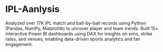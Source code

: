 # IPL-Aanlysis
Analyzed over 17K IPL match and ball-by-ball records using Python (Pandas, NumPy, Matplotlib) to uncover player and team trends. Built 15+ interactive Power BI dashboards using DAX for insights on wins, strike rates, and venues, enabling data-driven sports analytics and fan engagement.
